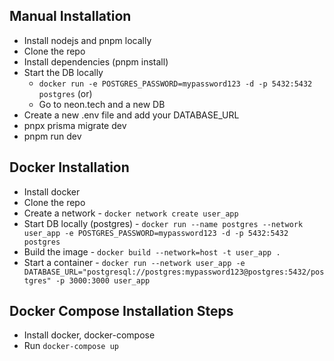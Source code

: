 ## Manual Installation
 - Install nodejs and pnpm locally
 - Clone the repo
 - Install dependencies (pnpm install)
 - Start the DB locally
    - `docker run -e POSTGRES_PASSWORD=mypassword123 -d -p 5432:5432 postgres`  (or) 
    - Go to neon.tech and a new DB
 - Create a new .env file and add your DATABASE_URL
 - pnpx prisma migrate dev
 - pnpm run dev

## Docker Installation
 - Install docker
 - Clone the repo
 - Create a network - `docker network create user_app`
 - Start DB locally (postgres) - `docker run --name postgres --network user_app -e POSTGRES_PASSWORD=mypassword123 -d -p 5432:5432 postgres`
 - Build the image - `docker build --network=host -t user_app .`
 - Start a container - `docker run --network user_app -e DATABASE_URL="postgresql://postgres:mypassword123@postgres:5432/postgres" -p 3000:3000 user_app`


## Docker Compose Installation Steps
 - Install docker, docker-compose
 - Run `docker-compose up`
